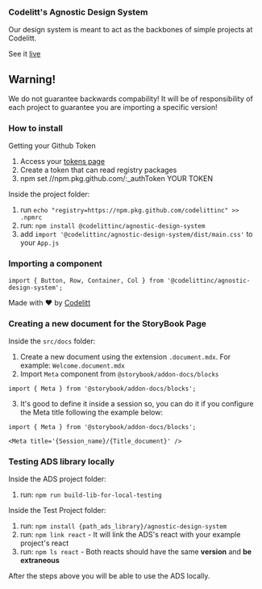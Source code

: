 ### Codelitt's Agnostic Design System

Our design system is meant to act as the backbones of simple projects at Codelitt.

See it [live](https://design-system.codelitt.dev/)

## Warning!

We do not guarantee backwards compability! It will be of responsibility of each project to guarantee
you are importing a specific version!

### How to install

Getting your Github Token

1. Access your [tokens page](https://github.com/settings/tokens)
2. Create a token that can read registry packages
3. npm set //npm.pkg.github.com/:_authToken YOUR TOKEN

Inside the project folder:

1. run `echo "registry=https://npm.pkg.github.com/codelittinc" >> .npmrc`
2. run: `npm install @codelittinc/agnostic-design-system`
3. add `import '@codelittinc/agnostic-design-system/dist/main.css'` to your `App.js`

### Importing a component

`import { Button, Row, Container, Col } from '@codelittinc/agnostic-design-system';`

Made with ❤️ by [Codelitt](https://www.codelitt.com)

### Creating a new document for the StoryBook Page

Inside the `src/docs` folder:

1. Create a new document using the extension `.document.mdx`. For example: `Welcome.document.mdx`
2. Import `Meta` component from `@storybook/addon-docs/blocks`

```
import { Meta } from '@storybook/addon-docs/blocks';
```

3. It's good to define it inside a session so, you can do it if you configure the Meta title following the example below:

```
import { Meta } from '@storybook/addon-docs/blocks';

<Meta title='{Session_name}/{Title_document}' />
```

### Testing ADS library locally

Inside the ADS project folder:

1. run: `npm run build-lib-for-local-testing`

Inside the Test Project folder:

1. run: `npm install {path_ads_library}/agnostic-design-system`
2. run: `npm link react` - It will link the ADS's react with your example project's react
3. run: `npm ls react` - Both reacts should have the same **version** and **be extraneous**

After the steps above you will be able to use the ADS locally.
